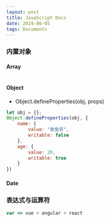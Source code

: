 ```yaml
---
layout: post
title: JavaScript Docs
date: 2019-06-05
tags: Documents
---
```


### 内置对象
#### Array
```javascript

```
#### Object
- Object.defineProperties(obj, props)

```javascript
let obj = {};
Object.defineProperties(obj, {
    name: {
        value: "章鱼哥",
        writable: false
    },
    age: {
        value: 20,
        writable: true
    }
})
```
#### Date

### 表达式与运算符
```javascript
var => vue + angular + react
```